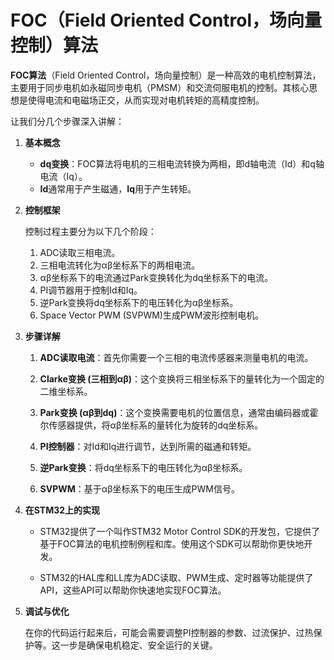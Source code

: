 # FOC（Field Oriented Control，场向量控制）算法

**FOC算法**（Field Oriented Control，场向量控制）是一种高效的电机控制算法，主要用于同步电机如永磁同步电机（PMSM）和交流伺服电机的控制。其核心思想是使得电流和电磁场正交，从而实现对电机转矩的高精度控制。

让我们分几个步骤深入讲解：

1. **基本概念**

   - **dq变换**：FOC算法将电机的三相电流转换为两相，即d轴电流（Id）和q轴电流（Iq）。
   - **Id**通常用于产生磁通，**Iq**用于产生转矩。

2. **控制框架**

   控制过程主要分为以下几个阶段：
   1. ADC读取三相电流。
   2. 三相电流转化为αβ坐标系下的两相电流。
   3. αβ坐标系下的电流通过Park变换转化为dq坐标系下的电流。
   4. PI调节器用于控制Id和Iq。
   5. 逆Park变换将dq坐标系下的电压转化为αβ坐标系。
   6. Space Vector PWM (SVPWM)生成PWM波形控制电机。

3. **步骤详解**

   1. **ADC读取电流**：首先你需要一个三相的电流传感器来测量电机的电流。

   2. **Clarke变换 (三相到αβ)**：这个变换将三相坐标系下的量转化为一个固定的二维坐标系。

   3. **Park变换 (αβ到dq)**：这个变换需要电机的位置信息，通常由编码器或霍尔传感器提供，将αβ坐标系的量转化为旋转的dq坐标系。

   4. **PI控制器**：对Id和Iq进行调节，达到所需的磁通和转矩。

   5. **逆Park变换**：将dq坐标系下的电压转化为αβ坐标系。

   6. **SVPWM**：基于αβ坐标系下的电压生成PWM信号。

4. **在STM32上的实现**

   - STM32提供了一个叫作STM32 Motor Control SDK的开发包，它提供了基于FOC算法的电机控制例程和库。使用这个SDK可以帮助你更快地开发。

   - STM32的HAL库和LL库为ADC读取、PWM生成、定时器等功能提供了API，这些API可以帮助你快速地实现FOC算法。

5. **调试与优化**

   在你的代码运行起来后，可能会需要调整PI控制器的参数、过流保护、过热保护等。这一步是确保电机稳定、安全运行的关键。

